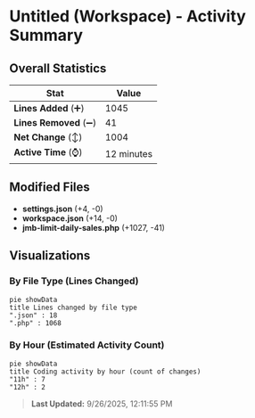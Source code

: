 # Untitled (Workspace) - Activity Summary 

## Overall Statistics

| Stat                   | Value                                                             |
| ---------------------- | ----------------------------------------------------------------- |
| **Lines Added** (➕)   | 1045                                          |
| **Lines Removed** (➖) | 41                                        |
| **Net Change** (↕)    | 1004                |
| **Active Time** (⌚)   | 12 minutes |


## Modified Files
- **settings.json** (+4, -0)
- **workspace.json** (+14, -0)
- **jmb-limit-daily-sales.php** (+1027, -41)

## Visualizations

### By File Type (Lines Changed)

```mermaid
pie showData
title Lines changed by file type
".json" : 18
".php" : 1068
```

### By Hour (Estimated Activity Count)

```mermaid
pie showData
title Coding activity by hour (count of changes)
"11h" : 7
"12h" : 2
```


> **Last Updated:** 9/26/2025, 12:11:55 PM
